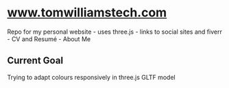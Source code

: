 # www.tomwilliamstech.com

Repo for my personal website - uses three.js - links to social sites and fiverr - CV and Resumé - About Me

## Current Goal
Trying to adapt colours responsively in three.js GLTF model
